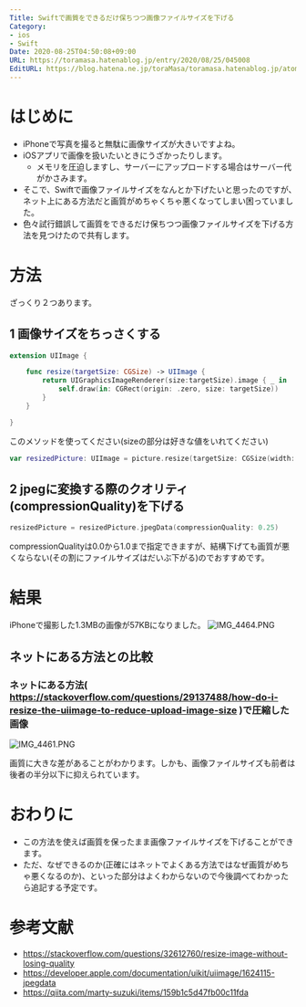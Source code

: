 ```yaml
---
Title: Swiftで画質をできるだけ保ちつつ画像ファイルサイズを下げる
Category:
- ios
- Swift
Date: 2020-08-25T04:50:08+09:00
URL: https://toramasa.hatenablog.jp/entry/2020/08/25/045008
EditURL: https://blog.hatena.ne.jp/toraMasa/toramasa.hatenablog.jp/atom/entry/26006613619499878
---
```


# はじめに
- iPhoneで写真を撮ると無駄に画像サイズが大きいですよね。
- iOSアプリで画像を扱いたいときにうざかったりします。
    - メモリを圧迫しますし、サーバーにアップロードする場合はサーバー代がかさみます。
- そこで、Swiftで画像ファイルサイズをなんとか下げたいと思ったのですが、ネット上にある方法だと画質がめちゃくちゃ悪くなってしまい困っていました。
- 色々試行錯誤して画質をできるだけ保ちつつ画像ファイルサイズを下げる方法を見つけたので共有します。

# 方法
ざっくり２つあります。
## 1 画像サイズをちっさくする
```swift
extension UIImage {

    func resize(targetSize: CGSize) -> UIImage {
        return UIGraphicsImageRenderer(size:targetSize).image { _ in
            self.draw(in: CGRect(origin: .zero, size: targetSize))
        }
    }

}
```

このメソッドを使ってください(sizeの部分は好きな値をいれてください)

```swift
var resizedPicture: UIImage = picture.resize(targetSize: CGSize(width: picture.size.width / 8, height: picture.size.height / 8))
```

## 2 jpegに変換する際のクオリティ(compressionQuality)を下げる

```swift
resizedPicture = resizedPicture.jpegData(compressionQuality: 0.25)
```

compressionQualityは0.0から1.0まで指定できますが、結構下げても画質が悪くならない(その割にファイルサイズはだいぶ下がる)のでおすすめです。

# 結果
iPhoneで撮影した1.3MBの画像が57KBになりました。
![IMG_4464.PNG](https://qiita-image-store.s3.ap-northeast-1.amazonaws.com/0/455240/0875e127-5c50-c578-1e2d-fd82256a845e.png)

## ネットにある方法との比較
### ネットにある方法( https://stackoverflow.com/questions/29137488/how-do-i-resize-the-uiimage-to-reduce-upload-image-size )で圧縮した画像
![IMG_4461.PNG](https://qiita-image-store.s3.ap-northeast-1.amazonaws.com/0/455240/08128049-d1df-8365-5940-67f6e40b1758.png)

画質に大きな差があることがわかります。しかも、画像ファイルサイズも前者は後者の半分以下に抑えられています。

# おわりに
- この方法を使えば画質を保ったまま画像ファイルサイズを下げることができます。
- ただ、なぜできるのか(正確にはネットでよくある方法ではなぜ画質がめちゃ悪くなるのか)、といった部分はよくわからないので今後調べてわかったら追記する予定です。

# 参考文献
- https://stackoverflow.com/questions/32612760/resize-image-without-losing-quality
- https://developer.apple.com/documentation/uikit/uiimage/1624115-jpegdata
- https://qiita.com/marty-suzuki/items/159b1c5d47fb00c11fda
